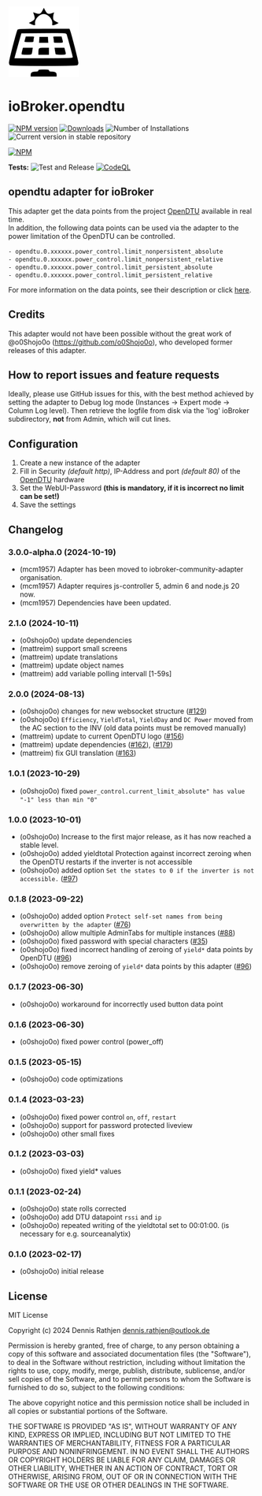 ![Logo](admin/opendtu.png)
# ioBroker.opendtu

[![NPM version](https://img.shields.io/npm/v/iobroker.opendtu.svg)](https://www.npmjs.com/package/iobroker.opendtu)
[![Downloads](https://img.shields.io/npm/dm/iobroker.opendtu.svg)](https://www.npmjs.com/package/iobroker.opendtu)
![Number of Installations](https://iobroker.live/badges/opendtu-installed.svg)
![Current version in stable repository](https://iobroker.live/badges/opendtu-stable.svg)

[![NPM](https://nodei.co/npm/iobroker.opendtu.png?downloads=true)](https://nodei.co/npm/iobroker.opendtu/)

**Tests:** ![Test and Release](https://github.com/o0shojo0o/ioBroker.opendtu/workflows/Test%20and%20Release/badge.svg) [![CodeQL](https://github.com/o0shojo0o/ioBroker.opendtu/actions/workflows/codeql.yml/badge.svg)](https://github.com/o0shojo0o/ioBroker.opendtu/actions/workflows/codeql.yml)

## opendtu adapter for ioBroker

This adapter get the data points from the project [OpenDTU](https://github.com/tbnobody/OpenDTU) available in real time.  
In addition, the following data points can be used via the adapter to the power limitation of the OpenDTU can be controlled.

```
- opendtu.0.xxxxxx.power_control.limit_nonpersistent_absolute
- opendtu.0.xxxxxx.power_control.limit_nonpersistent_relative
- opendtu.0.xxxxxx.power_control.limit_persistent_absolute
- opendtu.0.xxxxxx.power_control.limit_persistent_relative  
```
For more information on the data points, see their description or click [here](https://github.com/tbnobody/OpenDTU/blob/master/docs/MQTT_Topics.md#inverter-limit-specific-topics).

## Credits

This adapter would not have been possible without the great work of @o0Shojo0o (https://github.com/o0Shojo0o), who developed former releases of this adapter.

## How to report issues and feature requests

Ideally, please use GitHub issues for this, with the best method achieved by setting the adapter to Debug log mode (Instances -> Expert mode -> Column Log level). Then retrieve the logfile from disk via the  'log' ioBroker subdirectory, **not** from Admin, which will cut lines. 

## Configuration

1. Create a new instance of the adapter
2. Fill in Security *(default http)*, IP-Address and port *(default 80)* of the [OpenDTU](https://github.com/tbnobody/OpenDTU) hardware 
3. Set the WebUI-Password **(this is mandatory, if it is incorrect no limit can be set!)**
4. Save the settings

## Changelog
<!--
	Placeholder for the next version (at the beginning of the line):
	### **WORK IN PROGRESS**
-->
### 3.0.0-alpha.0 (2024-10-19)
- (mcm1957) Adapter has been moved to iobroker-community-adapter organisation.
- (mcm1957) Adapter requires js-controller 5, admin 6 and node.js 20 now.
- (mcm1957) Dependencies have been updated.

### 2.1.0 (2024-10-11)

- (o0shojo0o) update dependencies
- (mattreim) support small screens
- (mattreim) update translations
- (mattreim) update object names
- (mattreim) add variable polling intervall [1-59s]

### 2.0.0 (2024-08-13)

- (o0shojo0o) changes for new websocket structure ([#129](https://github.com/o0shojo0o/ioBroker.opendtu/issues/129))
- (o0shojo0o) `Efficiency`, `YieldTotal`, `YieldDay` and `DC Power` moved from the AC section to the INV (old data points must be removed manually)
- (mattreim) update to current OpenDTU logo ([#156](https://github.com/o0shojo0o/ioBroker.opendtu/issues/156))
- (mattreim) update dependencies ([#162](https://github.com/o0shojo0o/ioBroker.opendtu/issues/162)), ([#179](https://github.com/o0shojo0o/ioBroker.opendtu/issues/179))
- (mattreim) fix GUI translation ([#163](https://github.com/o0shojo0o/ioBroker.opendtu/issues/163))

### 1.0.1 (2023-10-29)

- (o0shojo0o) fixed `power_control.current_limit_absolute" has value "-1" less than min "0"`

### 1.0.0 (2023-10-01)

- (o0shojo0o) Increase to the first major release, as it has now reached a stable level. 
- (o0shojo0o) added yieldtotal Protection against incorrect zeroing when the OpenDTU restarts if the inverter is not accessible
- (o0shojo0o) added option `Set the states to 0 if the inverter is not accessible.` ([#97](https://github.com/o0shojo0o/ioBroker.opendtu/issues/97))

### 0.1.8 (2023-09-22)

- (o0shojo0o) added option `Protect self-set names from being overwritten by the adapter` ([#76](https://github.com/o0shojo0o/ioBroker.opendtu/issues/76))
- (o0shojo0o) allow multiple AdminTabs for multiple instances ([#88](https://github.com/o0shojo0o/ioBroker.opendtu/issues/88))
- (o0shojo0o) fixed password with special characters ([#35](https://github.com/o0shojo0o/ioBroker.opendtu/issues/35))
- (o0shojo0o) fixed incorrect handling of zeroing of `yield*` data points by OpenDTU ([#96](https://github.com/o0shojo0o/ioBroker.opendtu/issues/96))
- (o0shojo0o) remove zeroing of `yield*` data points by this adapter ([#96](https://github.com/o0shojo0o/ioBroker.opendtu/issues/96))

### 0.1.7 (2023-06-30)

- (o0shojo0o) workaround for incorrectly used button data point

### 0.1.6 (2023-06-30)

- (o0shojo0o) fixed power control (power_off)

### 0.1.5 (2023-05-15)

- (o0shojo0o) code optimizations

### 0.1.4 (2023-03-23)

- (o0shojo0o) fixed power control `on`, `off`, `restart`
- (o0shojo0o) support for password protected liveview
- (o0shojo0o) other small fixes

### 0.1.2 (2023-03-03)

- (o0shojo0o) fixed yield* values

### 0.1.1 (2023-02-24)

- (o0shojo0o) state rolls corrected
- (o0shojo0o) add DTU datapoint `rssi` and `ip`
- (o0shojo0o) repeated writing of the yieldtotal set to 00:01:00. (is necessary for e.g. sourceanalytix)

### 0.1.0 (2023-02-17)

- (o0shojo0o) initial release

## License
MIT License

Copyright (c) 2024 Dennis Rathjen <dennis.rathjen@outlook.de>

Permission is hereby granted, free of charge, to any person obtaining a copy
of this software and associated documentation files (the "Software"), to deal
in the Software without restriction, including without limitation the rights
to use, copy, modify, merge, publish, distribute, sublicense, and/or sell
copies of the Software, and to permit persons to whom the Software is
furnished to do so, subject to the following conditions:

The above copyright notice and this permission notice shall be included in all
copies or substantial portions of the Software.

THE SOFTWARE IS PROVIDED "AS IS", WITHOUT WARRANTY OF ANY KIND, EXPRESS OR
IMPLIED, INCLUDING BUT NOT LIMITED TO THE WARRANTIES OF MERCHANTABILITY,
FITNESS FOR A PARTICULAR PURPOSE AND NONINFRINGEMENT. IN NO EVENT SHALL THE
AUTHORS OR COPYRIGHT HOLDERS BE LIABLE FOR ANY CLAIM, DAMAGES OR OTHER
LIABILITY, WHETHER IN AN ACTION OF CONTRACT, TORT OR OTHERWISE, ARISING FROM,
OUT OF OR IN CONNECTION WITH THE SOFTWARE OR THE USE OR OTHER DEALINGS IN THE
SOFTWARE.
